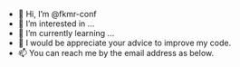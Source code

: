 - 👋 Hi, I’m @fkmr-conf
- 👀 I’m interested in ...
- 🌱 I’m currently learning ...
- 💞️ I would be appreciate your advice to improve my code.
- 📫 You can reach me by the email address as below.
      
      

<!---
fkmr-conf/fkmr-conf is a ✨ special ✨ repository because its `README.md` (this file) appears on your GitHub profile.
You can click the Preview link to take a look at your changes.
--->

